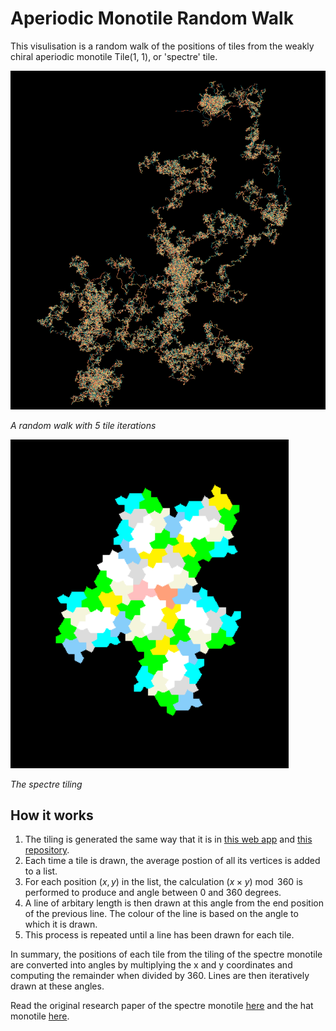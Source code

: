 # Aperiodic Monotile Random Walk

This visulisation is a random walk of the positions of tiles from the weakly chiral aperiodic monotile Tile(1, 1), or 'spectre' tile.

![Example with 5 iterations and length 3.4](./Images/random-walk-5iterspng.png)

*A random walk with 5 tile iterations*


![Spectre tile tiling with 2 iterations](./Images/spectre-tiling.png)

*The spectre tiling*


## How it works

1. The tiling is generated the same way that it is in [this web app](https://cs.uwaterloo.ca/~csk/spectre/app.html) and [this repository](https://github.com/shrx/spectre).
2. Each time a tile is drawn, the average postion of all its vertices is added to a list.
3. For each position $`(x, y)`$ in the list, the calculation $`(x × y) \bmod 360`$ is performed to produce and angle between 0 and 360 degrees.
4. A line of arbitary length is then drawn at this angle from the end position of the previous line. The colour of the line is based on the angle to which it is drawn.
5. This process is repeated until a line has been drawn for each tile.

In summary, the positions of each tile from the tiling of the spectre monotile are converted into angles by multiplying the x and y coordinates and computing the remainder when divided by 360. Lines are then iteratively drawn at these angles.

Read the original research paper of the spectre monotile [here](https://arxiv.org/pdf/2305.17743.pdf) and the hat monotile [here](https://arxiv.org/pdf/2303.10798.pdf).